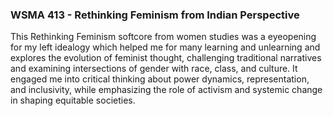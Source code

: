 ### WSMA 413 - Rethinking Feminism from Indian Perspective

This Rethinking Feminism softcore from women studies was a eyeopening for my left idealogy which helped me for many learning and unlearning and explores the evolution of feminist thought, challenging traditional narratives and examining intersections of gender with race, class, and culture. It engaged me into critical thinking about power dynamics, representation, and inclusivity, while emphasizing the role of activism and systemic change in shaping equitable societies.